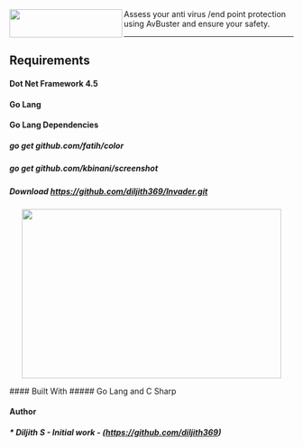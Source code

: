 <img align="left" width="200" height="50" src="https://github.com/diljith369/AvBuster/blob/master/mainimage.PNG">
Assess your anti virus /end point protection using AvBuster and ensure your safety.


--- 
## Requirements
#### Dot Net Framework 4.5 
#### Go Lang
#### Go Lang Dependencies
##### go get github.com/fatih/color
##### go get github.com/kbinani/screenshot

##### Download https://github.com/diljith369/Invader.git
<p align="center">
  <img width="460" height="300" src="https://github.com/diljith369/AvBuster/blob/master/screen1.png">
</p>
#### Built With
##### Go Lang and C Sharp

#### Author

##### * **Diljith S** - *Initial work* - (https://github.com/diljith369)
